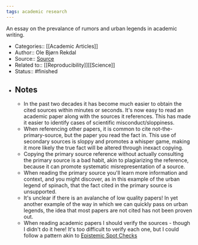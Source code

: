 ```yaml
---
tags: academic research
---
```


An essay on the prevalance of rumors and urban legends in academic writing.

- Categories:: [[Academic Articles]]
- Author:: Ole Bjørn Rekdal
- Source:: [Source](https://journals.sagepub.com/doi/full/10.1177/0306312714535679)
- Related to:: [[Reproducibility]][[Science]]
- Status:: #finished
- ## Notes
    - In the past two decades it has become much easier to obtain the cited sources within minutes or seconds. It's now easy to read an academic paper along with the sources it references. This has made it easier to identify cases of scientific misconduct/sloppiness. 
    - When referencing other papers, it is common to cite not-the-primary-source, but the paper you read the fact in. This use of secondary sources is sloppy and promotes a whisper game, making it more likely the true fact will be altered through inexact copying.
    - Copying the primary source reference without actually consulting the primary source is a bad habit, akin to plagiarizing the reference, because it can promote systematic misrepresentation of a source.
    - When reading the primary source you'll learn more information and context, and you might discover, as in this example of the urban legend of spinach, that the fact cited in the primary source is unsupported.
    - It's unclear if there is an avalanche of low quality papers! In yet another example of the way in which we can quickly pass on urban legends, the idea that most papers are not cited has not been proven out.
    - When reading academic papers I should verify the sources - though I didn't do it here! It's too difficult to verify each one, but I could follow a pattern akin to [Epistemic Spot Checks](https://www.lesswrong.com/posts/qs3PcCMBnxwv994jW/how-s-that-epistemic-spot-check-project-coming#Model_Based_Reading)
